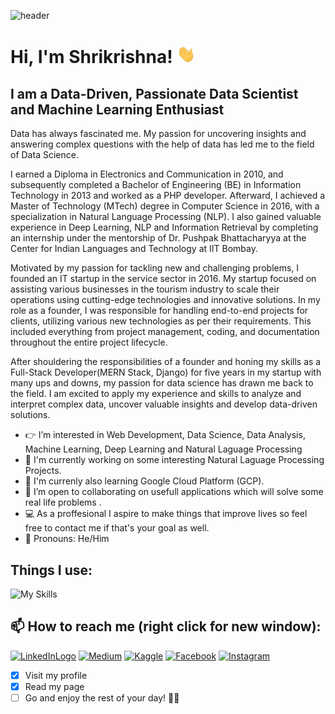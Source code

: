 ![header](https://capsule-render.vercel.app/api?type=waving&color=auto&height=260&section=header&text=Shrikrishna%20Parab&fontSize=80&animation=fadeIn&fontAlignY=38&desc=Hello%20and%20Welcome%20to%20my%20GitHub%20Profile!&descAlignY=53&descAlign=68)
# Hi, I'm Shrikrishna! [<img src="https://raw.githubusercontent.com/ABSphreak/ABSphreak/master/gifs/Hi.gif" width="30px">](https://shrikrishnaparab.tech/)

## I am a Data-Driven, Passionate Data Scientist and Machine Learning Enthusiast
Data has always fascinated me. My passion for uncovering insights and answering complex questions with the help of data has led me to the field of Data Science.

I earned a Diploma in Electronics and Communication in 2010, and subsequently completed a Bachelor of Engineering (BE) in Information Technology in 2013 and worked as a PHP developer. Afterward, I achieved a Master of Technology (MTech) degree in Computer Science in 2016, with a specialization in Natural Language Processing (NLP). I also gained valuable experience in Deep Learning, NLP and Information Retrieval by completing an internship under the mentorship of Dr. Pushpak Bhattacharyya at the Center for Indian Languages and Technology at IIT Bombay.

Motivated by my passion for tackling new and challenging problems, I founded an IT startup in the service sector in 2016. My startup focused on assisting various businesses in the tourism industry to scale their operations using cutting-edge technologies and innovative solutions. In my role as a founder, I was responsible for handling end-to-end projects for clients, utilizing various new technologies as per their requirements. This included everything from project management, coding, and documentation throughout the entire project lifecycle.

After shouldering the responsibilities of a founder and honing my skills as a Full-Stack Developer(MERN Stack, Django) for five years in my startup with many ups and downs, my passion for data science has drawn me back to the field. I am excited to apply my experience and skills to analyze and interpret complex data, uncover valuable insights and develop data-driven solutions.

- :point_right:	I’m interested in Web Development, Data Science, Data Analysis, Machine Learning, Deep Learning and Natural Laguage Processing
- :hammer: I'm currently working on some interesting Natural Laguage Processing Projects.
- :seedling:	I'm currenly also learning Google Cloud Platform (GCP).
- :handshake:	 I’m open to collaborating on usefull applications which will solve some real life problems .  
- 💻 As a proffesional I aspire to make things that improve lives so feel free to contact me if that's your goal as well.
- :slightly_smiling_face:	Pronouns: He/Him

## Things I use:
![My Skills](https://skillicons.dev/icons?i=py,tensorflow,pytorch,django,js,react,nodejs,bootstrap,html,css,github,vscode,gcp,aws,netlify,heroku,mongodb,mysql&perline=9)


## 📫 How to reach me (right click for new window):
[![LinkedInLogo](https://img.shields.io/badge/LinkedIn-0077B5?style=for-the-badge&logo=linkedin&logoColor=white)](https://www.linkedin.com/in/shrikrishnaparab/) [![Medium](https://img.shields.io/badge/Medium-12100E?style=for-the-badge&logo=medium&logoColor=white)](https://shrikrishnaparab.medium.com/) [![Kaggle](https://img.shields.io/badge/Kaggle-035a7d?style=for-the-badge&logo=kaggle&logoColor=white)](https://www.kaggle.com/shrikrishnaparab) [![Facebook](https://img.shields.io/badge/Facebook-%231877F2.svg?style=for-the-badge&logo=Facebook&logoColor=white)](https://www.facebook.com/shrikrishnaparab) [![Instagram](https://img.shields.io/badge/Instagram-%23E4405F.svg?style=for-the-badge&logo=Instagram&logoColor=white)](https://www.instagram.com/shrikrishnaparab/)


- [x] Visit my profile
- [x] Read my page
- [ ] Go and enjoy the rest of your day! :fist_right::fist_left:
